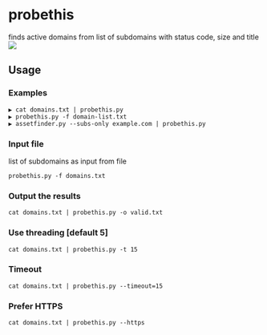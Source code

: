 # probethis
finds active domains from list of subdomains with status code, size and title
<img src="https://i.imgur.com/lIKlyiz.jpg">

## Usage
### Examples
```
▶ cat domains.txt | probethis.py
▶ probethis.py -f domain-list.txt
▶ assetfinder.py --subs-only example.com | probethis.py
```
### Input file
list of subdomains as input from file
```
probethis.py -f domains.txt
```
### Output the results
```
cat domains.txt | probethis.py -o valid.txt
```
### Use threading [default 5]
```
cat domains.txt | probethis.py -t 15
```
### Timeout
```
cat domains.txt | probethis.py --timeout=15
```
### Prefer HTTPS
```
cat domains.txt | probethis.py --https
```
